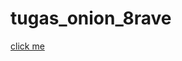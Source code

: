 # tugas_onion_8rave
<a href="https://audyningrum27.github.io/tugas_onion_8rave/" target="_blank">click me</a>
